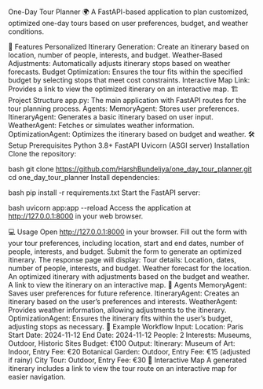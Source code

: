 One-Day Tour Planner 🌍
A FastAPI-based application to plan customized, optimized one-day tours based on user preferences, budget, and weather conditions.

🚀 Features
Personalized Itinerary Generation: Create an itinerary based on location, number of people, interests, and budget.
Weather-Based Adjustments: Automatically adjusts itinerary stops based on weather forecasts.
Budget Optimization: Ensures the tour fits within the specified budget by selecting stops that meet cost constraints.
Interactive Map Link: Provides a link to view the optimized itinerary on an interactive map.
🏗️ Project Structure
app.py: The main application with FastAPI routes for the tour planning process.
Agents:
MemoryAgent: Stores user preferences.
ItineraryAgent: Generates a basic itinerary based on user input.
WeatherAgent: Fetches or simulates weather information.
OptimizationAgent: Optimizes the itinerary based on budget and weather.
🛠️ Setup
Prerequisites
Python 3.8+
FastAPI
Uvicorn (ASGI server)
Installation
Clone the repository:

bash
git clone https://github.com/HarshBundeliya/one_day_tour_planner.git
cd one_day_tour_planner
Install dependencies:

bash
pip install -r requirements.txt
Start the FastAPI server:

bash
uvicorn app:app --reload
Access the application at http://127.0.0.1:8000 in your web browser.

💻 Usage
Open http://127.0.0.1:8000 in your browser.
Fill out the form with your tour preferences, including location, start and end dates, number of people, interests, and budget.
Submit the form to generate an optimized itinerary.
The response page will display:
Tour details: Location, dates, number of people, interests, and budget.
Weather forecast for the location.
An optimized itinerary with adjustments based on the budget and weather.
A link to view the itinerary on an interactive map.
🧩 Agents
MemoryAgent: Saves user preferences for future reference.
ItineraryAgent: Creates an itinerary based on the user’s preferences and interests.
WeatherAgent: Provides weather information, allowing adjustments to the itinerary.
OptimizationAgent: Ensures the itinerary fits within the user’s budget, adjusting stops as necessary.
📄 Example Workflow
Input:
Location: Paris
Start Date: 2024-11-12
End Date: 2024-11-12
People: 2
Interests: Museums, Outdoor, Historic Sites
Budget: €100
Output:
Itinerary:
Museum of Art: Indoor, Entry Fee: €20
Botanical Garden: Outdoor, Entry Fee: €15 (adjusted if rainy)
City Tour: Outdoor, Entry Fee: €30
🔗 Interactive Map
A generated itinerary includes a link to view the tour route on an interactive map for easier navigation.
